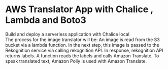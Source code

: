 # AWS Translator App with Chalice , Lambda and Boto3<br />

Build and deploy a serverless application with Chalice local  <br />
The process for the image translator will be:
          An image is read from the S3 bucket via a lambda function. 
          In the next step, this image is passed to the Rekognition service via calling rekognition API. 
          In response, rekognition API returns labels. A function reads the labels and calls Amazon Translate. 
          To speak translated text, Amazon Polly is used with Amazon Translate. <br />
